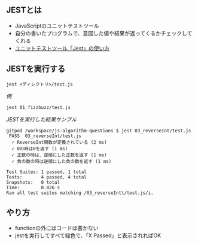 ## JESTとは
- JavaScriptのユニットテストツール
- 自分の書いたプログラムで、意図した値や結果が返ってくるかチェックしてくれる
- [ユニットテストツール「Jest」の使い方](https://www.wakuwakubank.com/posts/525-javascript-jest/)

## JESTを実行する
```
jest <ディレクトリ>/test.js
```

*例*
```
jest 01_fizzbuzz/test.js
```

*JESTを実行した結果サンプル*

```
gitpod /workspace/js-algorithm-questions $ jest 03_reverseInt/test.js
 PASS  03_reverseInt/test.js
  ✓ ReverseInt関数が定義されている (2 ms)
  ✓ 0の時は0を返す (1 ms)
  ✓ 正数の時は、逆順にした正数を返す (1 ms)
  ✓ 負の数の時は逆順にした負の数を返す (1 ms)

Test Suites: 1 passed, 1 total
Tests:       4 passed, 4 total
Snapshots:   0 total
Time:        0.826 s
Ran all test suites matching /03_reverseInt\/test.js/i.
```

## やり方
- functionの外にはコードは書かない
- jestを実行してすべて緑色で、「X Passed」と表示されればOK
